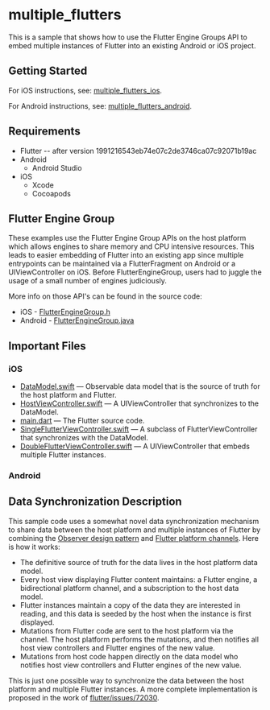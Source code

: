 # multiple_flutters

This is a sample that shows how to use the Flutter Engine Groups API to embed
multiple instances of Flutter into an existing Android or iOS project.

## Getting Started

For iOS instructions, see:
[multiple_flutters_ios](../multiple_flutters_ios/README.md).

For Android instructions, see:
[multiple_flutters_android](../multiple_flutters_android/README.md).

## Requirements

* Flutter -- after version 1991216543eb74e07c2de3746ca07c92071b19ac
* Android
  * Android Studio
* iOS
  * Xcode
  * Cocoapods

## Flutter Engine Group

These examples use the Flutter Engine Group APIs on the host platform which
allows engines to share memory and CPU intensive resources. This leads to easier
embedding of Flutter into an existing app since multiple entrypoints can be
maintained via a FlutterFragment on Android or a UIViewController on iOS.
Before FlutterEngineGroup, users had to juggle the usage of a small number of
engines judiciously.

More info on those API's can be found in the source
code:

- iOS -
  [FlutterEngineGroup.h](https://github.com/flutter/engine/blob/master/shell/platform/darwin/ios/framework/Headers/FlutterEngineGroup.h)
- Android -
  [FlutterEngineGroup.java](https://github.com/flutter/engine/blob/master/shell/platform/android/io/flutter/embedding/engine/FlutterEngineGroup.java)

## Important Files

### iOS

- [DataModel.swift](./multiple_flutters_ios/MultipleFluttersIos/HostViewController.swift)
  — Observable data model that is the source of truth for the host platform and Flutter.
- [HostViewController.swift](./multiple_flutters_ios/MultipleFluttersIos/HostViewController.swift)
  — A UIViewController that synchronizes to the DataModel.
- [main.dart](./multiple_flutters_module/lib/main.dart) — The Flutter source
  code.
- [SingleFlutterViewController.swift](./multiple_flutters_ios/MultipleFluttersIos/SingleFlutterViewController.swift)
  — A subclass of FlutterViewController that synchronizes with the DataModel.
- [DoubleFlutterViewController.swift](./multiple_flutters_ios/MultipleFluttersIos/DoubleFlutterViewController.swift)
  — A UIViewController that embeds multiple Flutter instances.

### Android

## Data Synchronization Description

This sample code uses a somewhat novel data synchronization mechanism to share
data between the host platform and multiple instances of Flutter by combining
the [Observer design pattern](https://en.wikipedia.org/wiki/Observer_pattern)
and [Flutter platform
channels](https://flutter.dev/docs/development/platform-integration/platform-channels).
Here is how it works:

- The definitive source of truth for the data lives in the host platform data
  model.
- Every host view displaying Flutter content maintains: a Flutter engine, a
  bidirectional platform channel, and a subscription to the host data model.
- Flutter instances maintain a copy of the data they are interested in reading,
  and this data is seeded by the host when the instance is first displayed.
- Mutations from Flutter code are sent to the host platform via the channel. The
  host platform performs the mutations, and then notifies all host view
  controllers and Flutter engines of the new value.
- Mutations from host code happen directly on the data model who notifies host
  view controllers and Flutter engines of the new value.

This is just one possible way to synchronize the data between the host platform
and multiple Flutter instances. A more complete implementation is proposed in
the work of
[flutter/issues/72030](https://github.com/flutter/flutter/issues/72030).
